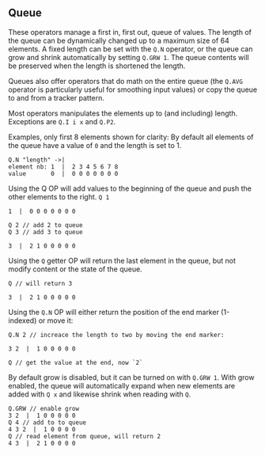 ## Queue

These operators manage a first in, first out, queue of values. The length of
the queue can be dynamically changed up to a maximum size of 64 elements.
A fixed length can be set with the `Q.N` operator, or the queue can grow and
shrink automatically by setting `Q.GRW 1`. The queue contents will be preserved
when the length is shortened the length.

Queues also offer operators that do math on the entire queue (the `Q.AVG` operator
is particularly useful for smoothing input values) or copy the queue to and from
a tracker pattern.

Most operators manipulates the elements up to (and including) length. Exceptions are `Q.I i x` and `Q.P2`.

Examples, only first 8 elements shown for clarity:
By default all elements of the queue have a value of `0` and the length is set to 1.
```
Q.N "length" ->|
element nb: 1  |  2 3 4 5 6 7 8 
value       0  |  0 0 0 0 0 0 0
```

Using the Q OP will add values to the beginning of the queue and push the other elements to the right.
`Q 1`
```
1  |  0 0 0 0 0 0 0

Q 2 // add 2 to queue
Q 3 // add 3 to queue

3  |  2 1 0 0 0 0 0
```

Using the `Q` getter OP will return the last element in the queue, but not modify content or the state of the queue.

```
Q // will return 3

3  |  2 1 0 0 0 0 0
```

Using the `Q.N` OP will either return the position of the end marker (1-indexed) or move it:

```
Q.N 2 // increace the length to two by moving the end marker:

3 2  |  1 0 0 0 0 0

Q // get the value at the end, now `2`
```

By default grow is disabled, but it can be turned on with `Q.GRW 1`. With grow enabled, the queue will automatically expand when new elements are added with `Q x` and likewise shrink when reading with `Q`.

```
Q.GRW // enable grow
3 2  |  1 0 0 0 0 0
Q 4 // add to to queue
4 3 2  |  1 0 0 0 0
Q // read element from queue, will return 2
4 3  |  2 1 0 0 0 0
```


